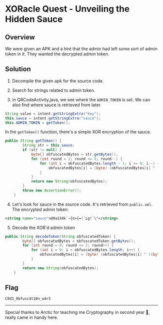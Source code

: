 # XORacle Quest - Unveiling the Hidden Sauce

## Overview
We were given an APK and a hint that the admin had left some sort of admin token in it. They wanted the decrypted admin token.


## Solution
1. Decompile the given apk for the source code.

2. Search for strings related to admin token.

3. In QRCodeActivity.java, we see where the `ADMIN_TOKEN` is set. We can also find where sauce is retrieved from later.

```java
String value = intent.getStringExtra("key");
this.sauce = intent.getStringExtra("sauce");
this.ADMIN_TOKEN = getToken();
```

In the `getToken()` function, there's a simple XOR encryption of the sauce.

```java
public String getToken() {
        String str = this.sauce;
        if (str != null) {
            byte[] obfuscatedBytes = str.getBytes();
            for (int round = 2; round >= 0; round--) {
                for (int i = obfuscatedBytes.length - 1; i >= 0; i--) {
                    obfuscatedBytes[i] = (byte) (obfuscatedBytes[i] ^ ((byte) (i + round)));
                }
            }
            return new String(obfuscatedBytes);
        }
        throw new AssertionError();
    }
```

4. Let's look for sauce in the source code. It's retrieved from `public.xml`. The encrypted admin token:
```xml
<string name="sauce">@0a1X4k`~{n>{=!`Lg!`\"</string>
```

5. Decode the XOR'd admin token

```java
public String decodeToken(String obfuscatedToken) {
        byte[] obfuscatedBytes = obfuscatedToken.getBytes();
        for (int round = 0; round <= 2; round++) {
            for (int i = 0; i < obfuscatedBytes.length; i++) {
                obfuscatedBytes[i] = (byte) (obfuscatedBytes[i] ^ ((byte) (i + round)));
            }
        }
        return new String(obfuscatedBytes);
    }
```


## Flag
```C0d3_0bfusc4t10n_w4r5```

----
Special thanks to Arctic for teaching me Cryptography in second year 🥹, really came in handy here.